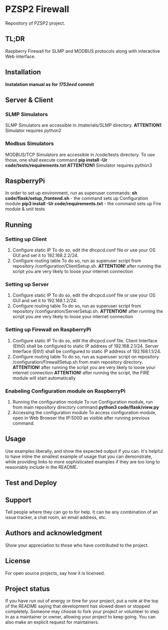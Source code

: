 # PZSP2 Firewall

Repository of PZSP2 project.

## TL;DR
Raspberry Firewall for SLMP and MODBUS protocols along with interactive Web interface.

## Installation
**Instalation manual as for _1753eed_ commit**

## Server & Client

### SLMP Simulators
SLMP Simulators are accessible in /materials/SLMP directory.
**ATTENTION1** Simulator requires python2

### Modbus Simulators
MODBUS/TCP Simulators are accessible in /code/tests directory.
To use those, one shall execute command **pip install -Ur code/tests/requirements.txt**
**ATTENTION1** Simulator requires python3

## RaspberryPi
In order to set up environment, run as superuser commands:
**sh code/flask/setup_frontend.sh** - the command sets up Configuration module
**pip3 install -Ur code/requirements.txt** - the command sets up Fire module & unit tests

## Running
### Setting up Client
1. Configure static IP
To do so, edit the dhcpcd.conf file or use your OS GUI and set it to 192.168.2.2/24.
2. Configure routing table
To do so, run as superuser script from repository /configuration/ClientSetup.sh.
**ATTENTION!** after running the script you are very likely to loose your internet connection

### Setting up Server
1. Configure static IP
To do so, edit the dhcpcd.conf file or use your OS GUI and set it to 192.168.1.2/24.
2. Configure routing table
To do so, run as superuser script from repository /configuration/ServerSetup.sh.
**ATTENTION!** after running the script you are very likely to loose your internet connection

### Setting up Firewall on RaspberryPi
1. Configure static IP
To do so, edit the dhcpcd.conf file.
Client Interface (Eth0) shall be configured to static IP address of 192.168.2.1/24.
Server Interface (Eth1) shall be configured to static IP address of 192.168.1.1/24.
2. Configure routing table
To do so, run as superuser script on repository /configuration/FirewallSetup.sh from main repository directory.
**ATTENTION!** after running the script you are very likely to loose your internet connection
**ATTENTION!** after running the script, the FIRE module will start automatically

### Enabeling Configuration module on RaspberryPi
1. Running the configuration module
To run Configuration module, run from main repository directory command **python3 code/flask/view.py**
2. Accessing the configuration module
To access configuration module, open in Web Browser the IP:5000 as visible after running previous command.

## Usage
Use examples liberally, and show the expected output if you can. It's helpful to have inline the smallest example of usage that you can demonstrate, while providing links to more sophisticated examples if they are too long to reasonably include in the README.

## Test and Deploy

## Support
Tell people where they can go to for help. It can be any combination of an issue tracker, a chat room, an email address, etc.

## Authors and acknowledgment
Show your appreciation to those who have contributed to the project.

## License
For open source projects, say how it is licensed.

## Project status
If you have run out of energy or time for your project, put a note at the top of the README saying that development has slowed down or stopped completely. Someone may choose to fork your project or volunteer to step in as a maintainer or owner, allowing your project to keep going. You can also make an explicit request for maintainers.
